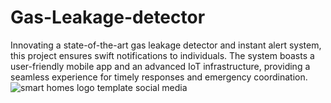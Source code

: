 # Gas-Leakage-detector
Innovating a state-of-the-art gas leakage detector and instant alert system, this project ensures swift notifications to individuals. The system boasts a user-friendly mobile app and an advanced IoT infrastructure, providing a seamless experience for timely responses and emergency coordination.
![smart homes logo template social media](https://github.com/TKukeenthan/Gas-Leakage-detector/assets/138001135/2fdba33f-ba05-46c6-af78-bc1e2ddf1ca6)

